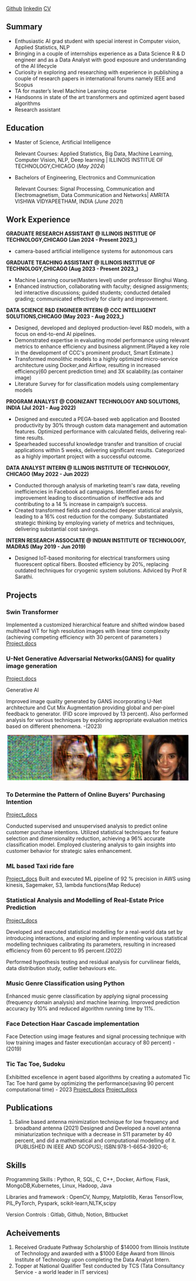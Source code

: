 [Github](https://github.com/raghunath-1999)
[linkedin](https://www.linkedin.com/in/raghunathb1999/)
[CV](https://drive.google.com/file/d/1JFVt2uby8g9jse3nfkdNDBPnqJi4Y8GJ/view?usp=drive_link)



## Summary

- Enthusiastic AI grad student with special interest in Computer vision, Applied Statistics, NLP
- Bringing in a couple of internships experience as a Data Science R & D engineer and as a Data Analyst with good exposure and understanding of the AI lifecycle
- Curiosity in exploring and researching with experience in publishing a couple of research papers in international forums namely IEEE and Scopus
- TA for master’s level Machine Learning course
- Handsonns in state of the art transformers and optimized agent based algorithms
- Research assistant 

## Education
				       		
- Master of Science, Artificial Intelligence	
  
  Relevant Courses: Applied Statistics, Big Data, Machine Learning, Computer Vision, NLP, Deep learning | ILLINOIS INSTITUE OF TECHNOLOGY,CHICAGO  (_May 2024_)

- Bachelors of Engineering, Electronics and Communication
  
  Relevant Courses: Signal Processing, Communication and Electromagnetism, Data Communication and Networks| AMRITA VISHWA VIDYAPEETHAM, INDIA (_June 2021_)

## Work Experience

**GRADUATE RESEARCH ASSISTANT @  ILLINOIS INSTITUE OF TECHNOLOGY,CHICAGO (Jan 2024 - Present 2023_)**
- camera-based artificial intelligence systems for autonomous cars
  
**GRADUATE TEACHING ASSISTANT @  ILLINOIS INSTITUE OF TECHNOLOGY,CHICAGO (Aug 2023 - Present 2023_)**
- Machine Learning course(Masters level) under professor Binghui Wang.
- Enhanced instruction, collaborating with faculty; designed assignments; led interactive discussions; guided students; conducted detailed grading; communicated effectively for clarity and improvement.

**DATA SCIENCE R&D ENGINEER INTERN @ CCC INTELLIGENT SOLUTIONS,CHICAGO (May 2023 - Aug 2023_)**

- Designed, developed and deployed production-level R&D models, with a focus on end-to-end AI pipelines.
- Demonstrated expertise in evaluating model performance using relevant metrics to enhance efficiency and business alignment.(Played a key role in the development of CCC's prominent product, Smart Estimate.)
- Transformed monolithic models to a highly optimized micro-service architecture using Docker,and Airflow, resulting in increased efficiency(60 percent prediction time) and 3X scalability.(as container image)
- Literature Survey for for classification models using complementary models

**PROGRAM ANALYST @ COGNIZANT TECHNOLOGY AND SOLUTIONS, INDIA (Jul 2021 - Aug 2022)**
- Designed and executed a PEGA-based web application and Boosted productivity by 30% through custom data management and automation features. Optimized performance with calculated fields, delivering real-time results. 
- Spearheaded successful knowledge transfer and transition of crucial applications within 5 weeks, delivering significant results. Categorized as a highly important project with a successful outcome.


**DATA ANALYST INTERN @ ILLINOIS INSTITUTE OF TECHNOLOGY, CHICAGO (May 2022 - Jun 2022)**
- Conducted thorough analysis of marketing team's raw data, reveling inefficiencies in Facebook ad campaigns. Identified areas for improvement leading to discontinuation of ineffective ads and contributing to a 14 % increase in campaign’s success.
- Created transformed fields and conducted deeper statistical analysis, leading to a 16% cost reduction for the company. Substantiated strategic thinking by employing variety of metrics and techniques, delivering substantial cost savings.


**INTERN RESEARCH ASSOCIATE @ INDIAN INSTITUTE OF TECHNOLOGY, MADRAS (May 2019 - Jun 2019)**
- Designed IoT-based monitoring for electrical transformers using fluorescent optical fibers. Boosted efficiency by 20%, replacing outdated techniques for cryogenic system solutions. Adviced by Prof R Sarathi. 



## Projects

### Swin Transformer

 Implemented a customized hierarchical feature and shifted window based multihead ViT for high resolution images with linear time complexity (achieving competing efficiency with 30 percent of parameters )          
[Project docs](https://github.com/raghunath-1999/Swin_transformer-vs-VIT)


### U-Net Generative Adversarial Networks(GANS) for quality image generation
[Project docs](https://github.com/raghunath-1999/Unet-based-GAN)

Generative AI

Improved image quality generated by GANS incorporating U-Net architecture and Cut Mix Augmentation providing global and per-pixel feedback to generator. (FID score improved by 13 percent). Also performed analysis for various techniques by exploring appropriate evaluation metrics based on different phenomena. -(2023)



![UNet based GANs](/assets/img/unet_gan.png)

### To Determine the Pattern of Online Buyers' Purchasing Intention
[Project_docs](https://github.com/raghunath-1999/pattern-determination--e-commerce-customers)

Conducted supervised and unsupervised analysis to predict online customer purchase intentions. Utilized statistical techniques for feature selection and dimensionality reduction, achieving a 96% accurate classification model. Employed clustering analysis to gain insights into customer behavior for strategic sales enhancement.

### ML based Taxi ride fare
[Project_docs](https://github.com/raghunath-1999/AWS-Taxi-fare-prediction)
Built and executed ML pipeline of 92 % precision in AWS using kinesis, Sagemaker, S3, lambda functions(Map Reduce) 

### Statistical Analysis and Modelling of Real-Estate Price Prediction
[Project_docs](https://github.com/raghunath-1999/Analysis-of-Boston-housing-data)

Developed and executed statistical modelling for a real-world data set by introducing interactions, and exploring and implementing various statistical modelling techniques calibrating its parameters, resulting in increased efficiency from 60 percent to 95 percent.(2022)

Performed hypothesis testing and residual analysis for curvilinear fields, data distribution study, outlier behaviours etc. 


### Music Genre Classification using Python
Enhanced music genre classification by applying signal processing (frequency domain analysis) and machine learning. Improved prediction accuracy by 10% and reduced algorithm running time by 11%.



### Face Detection Haar Cascade implementation
Face Detection using image features and signal processing technique with low training images and faster execution(an accuracy of 80 percent)  -(2019)



### Tic Tac Toe, Sudoku
Exhibitted excellence in agent based algorithms by creating a automated Tic Tac Toe hard game by optimizing the performance(saving 90 percent computational time) - 2023
[Project_docs](https://github.com/raghunath-1999/tic-tac-toe)
[Project_docs](https://github.com/raghunath-1999/Sukodu)



## Publications
1. Saline based antenna minimization technique for low frequency and broadband antenna (2021)
   Designed and Developed a novel antenna miniaturization technique with a decrease in S11 parameter by 40 percent, and did a mathematical and computational modelling of it. (PUBLISHED IN IEEE AND SCOPUS); ISBN:978-1-6654-3920-6;

## Skills
Programming Skills                       : Python, R, SQL, C, C++, Docker, Airflow, Flask, MongoDB,Kubernetes, Linux, Hadoop, Java

Libraries and framework              : OpenCV, Numpy, Matplotlib, Keras TensorFlow, PIL,PyTorch, Pyspark, scikit-learn,NLTK,scipy

Version Controls		              : Gitlab, Github, Notion, Bitbucket
## Acheivements
1. Received Graduate Pathway Scholarship of $14000 from Illinois Institute of Technology and awarded with a $1000 Edge Award from Illinois Institute of Technology upon completing the Data Analyst Intern.
2. Topper at National Qualifier Test conducted by TCS (Tata Consultancy Service - a world leader in IT services)


